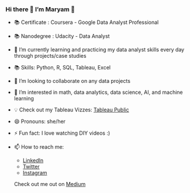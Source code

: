 ### Hi there 👋 I’m Maryam 👩

- 📚 Certificate : Coursera - Google Data Analyst Professional
- 📚 Nanodegree : Udacity - Data Analyst
- 🌱 I’m currently learning and practicing my data analyst skills every day through projects/case studies
- 📚 Skills: Python, R, SQL, Tableau, Excel 
- 👯 I’m looking to collaborate on any data projects 
- 👀 I’m interested in math, data analytics, data science, AI, and machine learning
- 💡 Check out my Tableau Vizzes: [Tableau Public](https://public.tableau.com/app/profile/maryam)
- 😄 Pronouns: she/her 
- ⚡ Fun fact: I love watching DIY videos :) 
- 📫 How to reach me:
  - [LinkedIn](https://www.linkedin.com/in/maryam-bala/)
  - [Twitter](https://twitter.com/databeee)
  - [Instagram](https://www.instagram.com/databeee/)
  
  Check out me out on [Medium ](https://medium.com/@maryambee)
